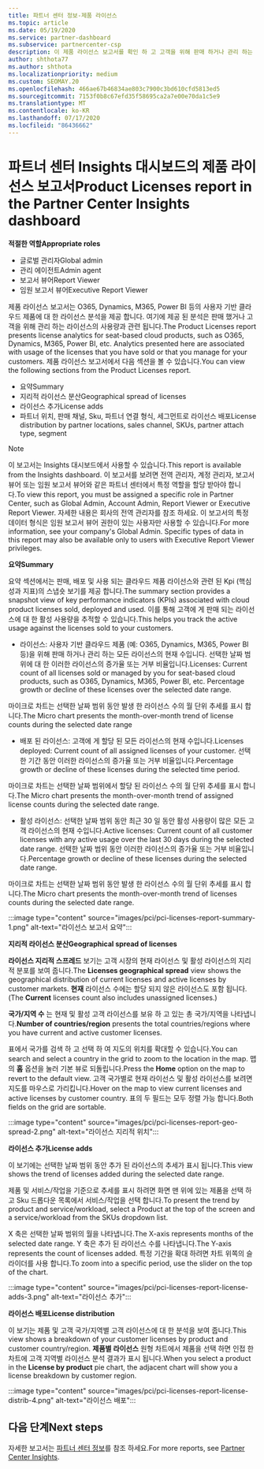```yaml
---
title: 파트너 센터 정보-제품 라이선스
ms.topic: article
ms.date: 05/19/2020
ms.service: partner-dashboard
ms.subservice: partnercenter-csp
description: 이 제품 라이선스 보고서를 확인 하 고 고객을 위해 판매 하거나 관리 하는 사용이 허가 된 (또는 사용자 기반) 클라우드 제품을 사용 하 여 개선 하는 방법에 대해 알아보세요.
author: shthota77
ms.author: shthota
ms.localizationpriority: medium
ms.custom: SEOMAY.20
ms.openlocfilehash: 466ae67b46834ae803c7900c3bd610cfd5813ed5
ms.sourcegitcommit: 7153f0b8c67efd35f58695ca2a7e00e70da1c5e9
ms.translationtype: MT
ms.contentlocale: ko-KR
ms.lasthandoff: 07/17/2020
ms.locfileid: "86436662"
---
```

# <a name="product-licenses-report-in-the-partner-center-insights-dashboard"></a><span data-ttu-id="5512b-103">파트너 센터 Insights 대시보드의 제품 라이선스 보고서</span><span class="sxs-lookup"><span data-stu-id="5512b-103">Product Licenses report in the Partner Center Insights dashboard</span></span>

<span data-ttu-id="5512b-104">**적절한 역할**</span><span class="sxs-lookup"><span data-stu-id="5512b-104">**Appropriate roles**</span></span>
- <span data-ttu-id="5512b-105">글로벌 관리자</span><span class="sxs-lookup"><span data-stu-id="5512b-105">Global admin</span></span>
- <span data-ttu-id="5512b-106">관리 에이전트</span><span class="sxs-lookup"><span data-stu-id="5512b-106">Admin agent</span></span>
- <span data-ttu-id="5512b-107">보고서 뷰어</span><span class="sxs-lookup"><span data-stu-id="5512b-107">Report Viewer</span></span>
- <span data-ttu-id="5512b-108">임원 보고서 뷰어</span><span class="sxs-lookup"><span data-stu-id="5512b-108">Executive Report Viewer</span></span>

<span data-ttu-id="5512b-109">제품 라이선스 보고서는 O365, Dynamics, M365, Power BI 등의 사용자 기반 클라우드 제품에 대 한 라이선스 분석을 제공 합니다. 여기에 제공 된 분석은 판매 했거나 고객을 위해 관리 하는 라이선스의 사용량과 관련 됩니다.</span><span class="sxs-lookup"><span data-stu-id="5512b-109">The Product Licenses report presents license analytics for seat-based cloud products, such as O365, Dynamics, M365, Power BI, etc. Analytics presented here are associated with usage of the licenses that you have sold or that you manage for your customers.</span></span> <span data-ttu-id="5512b-110">제품 라이선스 보고서에서 다음 섹션을 볼 수 있습니다.</span><span class="sxs-lookup"><span data-stu-id="5512b-110">You can view the following sections from the Product Licenses report.</span></span>

- <span data-ttu-id="5512b-111">요약</span><span class="sxs-lookup"><span data-stu-id="5512b-111">Summary</span></span>
- <span data-ttu-id="5512b-112">지리적 라이선스 분산</span><span class="sxs-lookup"><span data-stu-id="5512b-112">Geographical spread of licenses</span></span>
- <span data-ttu-id="5512b-113">라이선스 추가</span><span class="sxs-lookup"><span data-stu-id="5512b-113">License adds</span></span>
- <span data-ttu-id="5512b-114">파트너 위치, 판매 채널, Sku, 파트너 연결 형식, 세그먼트로 라이선스 배포</span><span class="sxs-lookup"><span data-stu-id="5512b-114">License distribution by partner locations, sales channel, SKUs, partner attach type, segment</span></span>

 > [!NOTE]
 > <span data-ttu-id="5512b-115">이 보고서는 Insights 대시보드에서 사용할 수 있습니다.</span><span class="sxs-lookup"><span data-stu-id="5512b-115">This report is available from the Insights dashboard.</span></span> <span data-ttu-id="5512b-116">이 보고서를 보려면 전역 관리자, 계정 관리자, 보고서 뷰어 또는 임원 보고서 뷰어와 같은 파트너 센터에서 특정 역할을 할당 받아야 합니다.</span><span class="sxs-lookup"><span data-stu-id="5512b-116">To view this report, you must be assigned a specific role in Partner Center, such as Global Admin, Account Admin, Report Viewer or Executive Report Viewer.</span></span> <span data-ttu-id="5512b-117">자세한 내용은 회사의 전역 관리자를 참조 하세요. 이 보고서의 특정 데이터 형식은 임원 보고서 뷰어 권한이 있는 사용자만 사용할 수 있습니다.</span><span class="sxs-lookup"><span data-stu-id="5512b-117">For more information, see your company's Global Admin. Specific types of data in this report may also be available only to users with Executive Report Viewer privileges.</span></span>

<span data-ttu-id="5512b-118">**요약**</span><span class="sxs-lookup"><span data-stu-id="5512b-118">**Summary**</span></span>

<span data-ttu-id="5512b-119">요약 섹션에서는 판매, 배포 및 사용 되는 클라우드 제품 라이선스와 관련 된 Kpi (핵심 성과 지표)의 스냅숏 보기를 제공 합니다.</span><span class="sxs-lookup"><span data-stu-id="5512b-119">The summary section provides a snapshot view of key performance indicators (KPIs) associated with cloud product licenses sold, deployed and used.</span></span> <span data-ttu-id="5512b-120">이를 통해 고객에 게 판매 되는 라이선스에 대 한 활성 사용량을 추적할 수 있습니다.</span><span class="sxs-lookup"><span data-stu-id="5512b-120">This helps you track the active usage against the licenses sold to your customers.</span></span>

- <span data-ttu-id="5512b-121">라이선스: 사용자 기반 클라우드 제품 (예: O365, Dynamics, M365, Power BI 등)을 위해 판매 하거나 관리 하는 모든 라이선스의 현재 수입니다. 선택한 날짜 범위에 대 한 이러한 라이선스의 증가율 또는 거부 비율입니다.</span><span class="sxs-lookup"><span data-stu-id="5512b-121">Licenses: Current count of all licenses sold or managed by you for seat-based cloud products, such as O365, Dynamics, M365, Power BI, etc. Percentage growth or decline of these licenses over the selected date range.</span></span>

<span data-ttu-id="5512b-122">마이크로 차트는 선택한 날짜 범위 동안 발생 한 라이선스 수의 월 단위 추세를 표시 합니다.</span><span class="sxs-lookup"><span data-stu-id="5512b-122">The Micro chart presents the month-over-month trend of license counts during the selected date range</span></span>

- <span data-ttu-id="5512b-123">배포 된 라이선스: 고객에 게 할당 된 모든 라이선스의 현재 수입니다.</span><span class="sxs-lookup"><span data-stu-id="5512b-123">Licenses deployed: Current count of all assigned licenses of your customer.</span></span>
<span data-ttu-id="5512b-124">선택한 기간 동안 이러한 라이선스의 증가율 또는 거부 비율입니다.</span><span class="sxs-lookup"><span data-stu-id="5512b-124">Percentage growth or decline of these licenses during the selected time period.</span></span>

<span data-ttu-id="5512b-125">마이크로 차트는 선택한 날짜 범위에서 할당 된 라이선스 수의 월 단위 추세를 표시 합니다.</span><span class="sxs-lookup"><span data-stu-id="5512b-125">The Micro chart presents the month-over-month trend of assigned license counts during the selected date range.</span></span>

- <span data-ttu-id="5512b-126">활성 라이선스: 선택한 날짜 범위 동안 최근 30 일 동안 활성 사용량이 많은 모든 고객 라이선스의 현재 수입니다.</span><span class="sxs-lookup"><span data-stu-id="5512b-126">Active licenses: Current count of all customer licenses with any active usage over the last 30 days during the selected date range.</span></span>
<span data-ttu-id="5512b-127">선택한 날짜 범위 동안 이러한 라이선스의 증가율 또는 거부 비율입니다.</span><span class="sxs-lookup"><span data-stu-id="5512b-127">Percentage growth or decline of these licenses during the selected date range.</span></span>

<span data-ttu-id="5512b-128">마이크로 차트는 선택한 날짜 범위 동안 발생 한 라이선스 수의 월 단위 추세를 표시 합니다.</span><span class="sxs-lookup"><span data-stu-id="5512b-128">The Micro chart presents the month-over-month trend of licenses counts during the selected date range.</span></span>

:::image type="content" source="images/pci/pci-licenses-report-summary-1.png" alt-text="라이선스 보고서 요약":::

<span data-ttu-id="5512b-130">**지리적 라이선스 분산**</span><span class="sxs-lookup"><span data-stu-id="5512b-130">**Geographical spread of licenses**</span></span>

<span data-ttu-id="5512b-131">**라이선스 지리적 스프레드** 보기는 고객 시장의 현재 라이선스 및 활성 라이선스의 지리적 분포를 보여 줍니다.</span><span class="sxs-lookup"><span data-stu-id="5512b-131">The **Licenses geographical spread** view shows the geographical distribution of current licenses and active licenses by customer markets.</span></span> <span data-ttu-id="5512b-132">**현재** 라이선스 수에는 할당 되지 않은 라이선스도 포함 됩니다.</span><span class="sxs-lookup"><span data-stu-id="5512b-132">(The **Current** licenses count also includes unassigned licenses.)</span></span>

<span data-ttu-id="5512b-133">**국가/지역 수** 는 현재 및 활성 고객 라이선스를 보유 하 고 있는 총 국가/지역을 나타냅니다.</span><span class="sxs-lookup"><span data-stu-id="5512b-133">**Number of countries/region** presents the total countries/regions where you have current and active customer licenses.</span></span>

<span data-ttu-id="5512b-134">표에서 국가를 검색 하 고 선택 하 여 지도의 위치를 확대할 수 있습니다.</span><span class="sxs-lookup"><span data-stu-id="5512b-134">You can search and select a country in the grid to zoom to the location in the map.</span></span> <span data-ttu-id="5512b-135">맵의 **홈** 옵션을 눌러 기본 뷰로 되돌립니다.</span><span class="sxs-lookup"><span data-stu-id="5512b-135">Press the **Home** option on the map to revert to the default view.</span></span> <span data-ttu-id="5512b-136">고객 국가별로 현재 라이선스 및 활성 라이선스를 보려면 지도를 마우스로 가리킵니다.</span><span class="sxs-lookup"><span data-stu-id="5512b-136">Hover on the map to view current licenses and active licenses by customer country.</span></span> <span data-ttu-id="5512b-137">표의 두 필드는 모두 정렬 가능 합니다.</span><span class="sxs-lookup"><span data-stu-id="5512b-137">Both fields on the grid are sortable.</span></span>

:::image type="content" source="images/pci/pci-licenses-report-geo-spread-2.png" alt-text="라이선스 지리적 위치":::

<span data-ttu-id="5512b-139">**라이선스 추가**</span><span class="sxs-lookup"><span data-stu-id="5512b-139">**License adds**</span></span>

<span data-ttu-id="5512b-140">이 보기에는 선택한 날짜 범위 동안 추가 된 라이선스의 추세가 표시 됩니다.</span><span class="sxs-lookup"><span data-stu-id="5512b-140">This view shows the trend of licenses added during the selected date range.</span></span> 

<span data-ttu-id="5512b-141">제품 및 서비스/작업을 기준으로 추세를 표시 하려면 화면 맨 위에 있는 제품을 선택 하 고 Sku 드롭다운 목록에서 서비스/작업을 선택 합니다.</span><span class="sxs-lookup"><span data-stu-id="5512b-141">To present the trend by product and service/workload, select a Product at the top of the screen and a service/workload from the SKUs dropdown list.</span></span>

<span data-ttu-id="5512b-142">X 축은 선택한 날짜 범위의 월을 나타냅니다.</span><span class="sxs-lookup"><span data-stu-id="5512b-142">The X-axis represents months of the selected date range.</span></span> <span data-ttu-id="5512b-143">Y 축은 추가 된 라이선스 수를 나타냅니다.</span><span class="sxs-lookup"><span data-stu-id="5512b-143">The Y-axis represents the count of licenses added.</span></span> <span data-ttu-id="5512b-144">특정 기간을 확대 하려면 차트 위쪽의 슬라이더를 사용 합니다.</span><span class="sxs-lookup"><span data-stu-id="5512b-144">To zoom into a specific period, use the slider on the top of the chart.</span></span>

:::image type="content" source="images/pci/pci-licenses-report-license-adds-3.png" alt-text="라이선스 추가":::

<span data-ttu-id="5512b-146">**라이선스 배포**</span><span class="sxs-lookup"><span data-stu-id="5512b-146">**License distribution**</span></span>

<span data-ttu-id="5512b-147">이 보기는 제품 및 고객 국가/지역별 고객 라이선스에 대 한 분석을 보여 줍니다.</span><span class="sxs-lookup"><span data-stu-id="5512b-147">This view shows a breakdown of your customer licenses by product and customer country/region.</span></span> <span data-ttu-id="5512b-148">**제품별 라이선스** 원형 차트에서 제품을 선택 하면 인접 한 차트에 고객 지역별 라이선스 분석 결과가 표시 됩니다.</span><span class="sxs-lookup"><span data-stu-id="5512b-148">When you select a product in the **License by product** pie chart, the adjacent chart will show you a license breakdown by customer region.</span></span>

:::image type="content" source="images/pci/pci-licenses-report-license-distrib-4.png" alt-text="라이선스 배포":::

## <a name="next-steps"></a><span data-ttu-id="5512b-150">다음 단계</span><span class="sxs-lookup"><span data-stu-id="5512b-150">Next steps</span></span>

<span data-ttu-id="5512b-151">자세한 보고서는 [파트너 센터 정보](partner-center-insights.md)를 참조 하세요.</span><span class="sxs-lookup"><span data-stu-id="5512b-151">For more reports, see [Partner Center Insights](partner-center-insights.md).</span></span>
